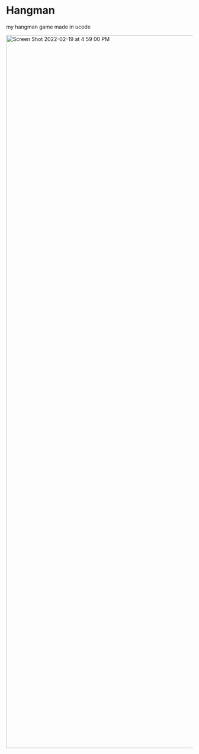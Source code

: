 # Hangman
my hangman game made in ucode


<img width="1920" alt="Screen Shot 2022-02-19 at 4 59 00 PM" src="https://user-images.githubusercontent.com/29304518/154806304-7bbdb930-342e-412f-8c5f-a65675d89214.png">
</img>
